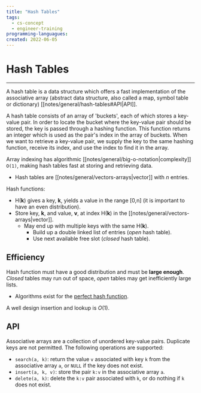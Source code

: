 ```yaml
---
title: "Hash Tables"
tags:
  - cs-concept
  - engineer-training
programming-languagues:
created: 2022-06-05
---
```

# Hash Tables
---
A hash table is a data structure which offers a fast implementation of the associative array (abstract data structure, also called a map, symbol table or dictionary) [[notes/general/hash-tables#API|API]]. 

A hash table consists of an array of 'buckets', each of which stores a key-value pair. In order to locate the bucket where the key-value pair should be stored, the key is passed through a hashing function. This function returns an integer which is used as the pair's index in the array of buckets. When we want to retrieve a key-value pair, we supply the key to the same hashing function, receive its index, and use the index to find it in the array.

Array indexing has algorithmic [[notes/general/big-o-notation|complexity]] `O(1)`, making hash tables fast at storing and retrieving data.

- Hash tables are [[notes/general/vectors-arrays|vector]] with *n* entries.

Hash functions:
- H(**k**) gives a key, **k**, yields a value in the range [0,n] (it is important to have an even distribution).
- Store key, **k**, and value, **v**, at index H(**k**) in the [[notes/general/vectors-arrays|vector]].
    - May end up with multiple keys with the same H(**k**).
        - Build up a double linked list of entries (_open_ hash table).
        - Use next available free slot (_closed_ hash table).

## Efficiency
Hash function must have a good distribution and must be **large enough**. _Closed_ tables may run out of space, _open_ tables may get inefficiently large lists.

- Algorithms exist for the [perfect hash function](https://en.wikipedia.org/wiki/Perfect_hash_function).

A well design insertion and lookup is $O(1)$.

## API
Associative arrays are a collection of unordered key-value pairs. Duplicate keys are not permitted. The following operations are supported:

- `search(a, k)`: return the value `v` associated with key `k` from the associative array `a`, or `NULL` if the key does not exist.
- `insert(a, k, v)`: store the pair `k:v` in the associative array `a`.
- `delete(a, k)`: delete the `k:v` pair associated with `k`, or do nothing if `k` does not exist.